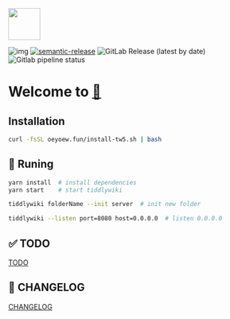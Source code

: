 <img src="https://cdn.jsdelivr.net/gh/oeyoews/img/koi-fish.png" width=64/>

![img](https://img.shields.io/gitlab/v/tag/oeyoews/tw5?style=social&logo=gitlab&logoColor=)
[![semantic-release](https://img.shields.io/badge/%20%20%F0%9F%93%A6%F0%9F%9A%80-semantic--release-e10079.svg)](https://github.com/semantic-release/semantic-release)
<img alt="GitLab Release (latest by date)" src="https://img.shields.io/gitlab/v/release/oeyoews/tw5">
<img alt="Gitlab pipeline status" src="https://img.shields.io/gitlab/pipeline-status/oeyoews/tw5?branch=tw6">

# Welcome to [🌿](https://oeyoew.fun)

## Installation

<!--// sh -c "$(curl -fsSl oeyoew.fun/install-tw5.sh)"-->

```bash
curl -fsSL oeyoew.fun/install-tw5.sh | bash
```

## 🎽 Runing

```bash
yarn install  # install dependencies
yarn start    # start tiddlywiki
```

```bash
tiddlywiki folderName --init server  # init new folder
```

```bash
tiddlywiki --listen port=8080 host=0.0.0.0  # listen 0.0.0.0
```

## ✅ TODO

[TODO](docs/TODO.md)

## 🎅 CHANGELOG

[CHANGELOG](CHANGELOG.md)
